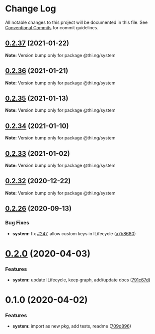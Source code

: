 # Change Log

All notable changes to this project will be documented in this file.
See [Conventional Commits](https://conventionalcommits.org) for commit guidelines.

## [0.2.37](https://github.com/thi-ng/umbrella/compare/@thi.ng/system@0.2.36...@thi.ng/system@0.2.37) (2021-01-22)

**Note:** Version bump only for package @thi.ng/system





## [0.2.36](https://github.com/thi-ng/umbrella/compare/@thi.ng/system@0.2.35...@thi.ng/system@0.2.36) (2021-01-21)

**Note:** Version bump only for package @thi.ng/system





## [0.2.35](https://github.com/thi-ng/umbrella/compare/@thi.ng/system@0.2.34...@thi.ng/system@0.2.35) (2021-01-13)

**Note:** Version bump only for package @thi.ng/system





## [0.2.34](https://github.com/thi-ng/umbrella/compare/@thi.ng/system@0.2.33...@thi.ng/system@0.2.34) (2021-01-10)

**Note:** Version bump only for package @thi.ng/system





## [0.2.33](https://github.com/thi-ng/umbrella/compare/@thi.ng/system@0.2.32...@thi.ng/system@0.2.33) (2021-01-02)

**Note:** Version bump only for package @thi.ng/system





## [0.2.32](https://github.com/thi-ng/umbrella/compare/@thi.ng/system@0.2.31...@thi.ng/system@0.2.32) (2020-12-22)

**Note:** Version bump only for package @thi.ng/system





## [0.2.26](https://github.com/thi-ng/umbrella/compare/@thi.ng/system@0.2.25...@thi.ng/system@0.2.26) (2020-09-13)


### Bug Fixes

* **system:** fix [#247](https://github.com/thi-ng/umbrella/issues/247), allow custom keys in ILifecycle ([a7b8680](https://github.com/thi-ng/umbrella/commit/a7b86804255f22cbdbcaf128854ba615fb5cf20f))





# [0.2.0](https://github.com/thi-ng/umbrella/compare/@thi.ng/system@0.1.0...@thi.ng/system@0.2.0) (2020-04-03)


### Features

* **system:** update ILifecycle, keep graph, add/update docs ([791c67d](https://github.com/thi-ng/umbrella/commit/791c67d446c5fae041831a16b250b5cfd62312d0))





# 0.1.0 (2020-04-02)


### Features

* **system:** import as new pkg, add tests, readme ([709d896](https://github.com/thi-ng/umbrella/commit/709d896cee964dc876e1e53c95a3b77a00d8c433))
